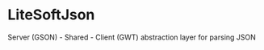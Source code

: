 LiteSoftJson
============

Server (GSON) - Shared - Client (GWT) abstraction layer for parsing JSON
